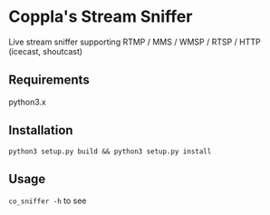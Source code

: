 # Coppla's Stream Sniffer

Live stream sniffer supporting RTMP / MMS / WMSP / RTSP / HTTP (icecast, shoutcast)

## Requirements
python3.x

## Installation
`python3 setup.py build && python3 setup.py install`

## Usage
`co_sniffer -h` to see

